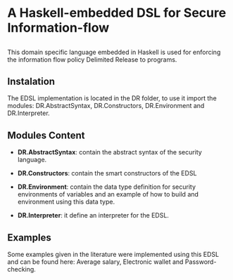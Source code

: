 # A Haskell-embedded DSL for Secure Information-flow
## 

This domain specific language embedded in Haskell is used for enforcing the information flow policy Delimited
Release to programs.

## Instalation

The EDSL implementation is located in the DR folder, to use it import the modules: DR.AbstractSyntax, 
DR.Constructors, DR.Environment and DR.Interpreter.


## Modules Content

* **DR.AbstractSyntax**: contain the abstract syntax of the security language. 


* **DR.Constructors**: contain the smart constructors of the EDSL

* **DR.Environment**: contain the data type definition for security environments of variables and an example of how to build and environment using this data type.   


* **DR.Interpreter**: it define an interpreter for the EDSL. 

## Examples

Some examples given in the literature were implemented using this EDSL and can be found here: Average salary, Electronic wallet and Password-checking. 





